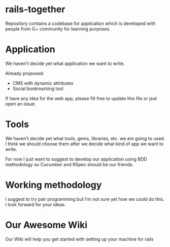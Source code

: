 rails-together
===============

Repository contains a codebase for application which is developed with people from G+ community for learning purposes.

Application
===========

We haven't decide yet what application we want to write.

Already proposed:
+ CMS with dynamic attributes
+ Social bookmarking tool

If have any idea for the web app, please fill free to update this file or jsut open an issue.

Tools
=====

We haven't decide yet what tools, gems, libraries, etc. we are going to used. I think we should choose them after we decide what kind of app we want to write.

For now I just want to suggest to develop our application using BDD methodology so Cucumber and RSpec should be our friends.

Working methodology
===================

I suggest to try pair programming but I'm not sure yet how we could do this. I look forward for your ideas.

Our Awesome Wiki
================

Our Wiki will help you get started with setting up your machine for rails